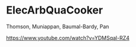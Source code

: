 # ElecArbQuaCooker
Thomson, Muniappan, Baumal-Bardy, Pan

https://www.youtube.com/watch?v=YDMSqal-RZ4
